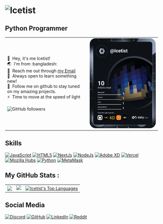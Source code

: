 ![Icetist](https://user-images.githubusercontent.com/96980054/209693457-3e0f0f5a-822b-442a-bad9-5fbf65669d9b.gif)
==============================

Python Programmer
----------------------
<table>
  <tr>
    <td valign="center">
      <p>
        👋 &nbsp;Hey, it's me Icetist!
        <br/>
        🌏 &nbsp;I'm from :bangladesh:
        <br/>
        📧 &nbsp;Reach me out through <a href="mailto:saahil.alam@gmail.com?subject=Lets Collab!">my Email</a>
        <br/>
        🧠 &nbsp;Always open to learn something new!
        <br/>
        📂 &nbsp;Follow me on github to stay tuned on my amazing projects.
        <br/>
        ⚡ &nbsp;Time to move at the speed of light
        <br/>
        <br/>
        <a align="center">
          <img alt="GitHub followers" src="https://img.shields.io/github/followers/icetist?color=%230384fc&label=Followers&style=for-the-badge">
        </a>
      </p>
    </td>
    <td>
      <a href="https://app.daily.dev/Icetist"><img src="https://github.com/Icetist/icetist/blob/main/devcard.svg" width="400" alt="Icetist's Dev Card"/></a>
    </td>
  </tr>
</table>

Skills
----------------------
<a href="https://www.javascript.com"><img src="https://cdn.worldvectorlogo.com/logos/logo-javascript.svg" alt="JavaScript" width="30" height="30"/></a>
<a href="https://html.com"><img src="https://cdn.worldvectorlogo.com/logos/html-1.svg" alt="HTML5" width="30" height="30"/></a>
<a href="https://nextjs.org"><img src="https://cdn.worldvectorlogo.com/logos/next-js.svg" alt="NextJs" width="30" height="30"/></a>
<a href="https://nodejs.org/en/"><img src="https://cdn.worldvectorlogo.com/logos/nodejs-icon.svg" alt="NodeJs" width="30" height="30"/></a>
<a href="https://helpx.adobe.com/xd/get-started.html"><img src="https://cdn.worldvectorlogo.com/logos/adobe-xd-2.svg" alt="Adobe XD" width="30" height="30"/></a>
<a href="https://vercel.com/dashboard"><img src="https://cdn.worldvectorlogo.com/logos/vercel.svg" alt="Vercel" width="70" height="30"/></a>
<a href="https://hubs.mozilla.com"><img src="https://cdn.worldvectorlogo.com/logos/mozilla.svg" alt="Mozilla Hubs" width="70" height="30"/></a>
<a href="https://www.python.org/doc/"><img src="https://cdn.worldvectorlogo.com/logos/python-5.svg" alt="Python" width="30" height="30"/></a>
<a href="https://metamask.io"><img src="https://cdn.worldvectorlogo.com/logos/metamask.svg" alt="MetaMask" width="30" height="30"/></a>

My GitHub Stats : 
----------------------
<table>
  <tr>
    <td valign="center">
      <a href="https://github.com/Icetist/github-readme-stats">
        <img align="center" src="https://github-readme-stats.vercel.app/api?username=Icetist&show_icons=true&theme=dark" />
      </a>
    </td>
    <td valign="center">
      <a href="http://www.github.com/icetist"><img src="https://github-readme-streak-stats.herokuapp.com/?user=icetist&stroke=dadada&background=151515&ring=5ab26d&fire=5ab26dcurrStreakNum=dadada&currStreakLabel=5ab26d&sideNums=dadada&sideLabels=dadada&dates=dadada&hide_border=true" /></a>
    </td>
    <td valign="center">
      <a href="https://github.com/Icetist/github-readme-stats">
        <img alt="Icetist's Top Languages" align="center" src="https://github-readme-stats.vercel.app/api/top-langs/?username=icetist&show_icons=true&theme=dark" />
      </a>
    </td>
  </tr>
</table>

Social Media
----------------------
<a href="https://discordapp.com/users/711824195885072405"><img src="https://cdn.worldvectorlogo.com/logos/discord-4.svg" alt="Discord" width="30" height="30"/></a>
<a href="https://github.com/Icetist"><img src="https://cdn.worldvectorlogo.com/logos/github-icon-1.svg" alt="GitHub" width="30" height="30"/></a>
<a href="https://www.linkedin.com/in/saahil-talha/"><img src="https://cdn.worldvectorlogo.com/logos/linkedin-icon.svg" alt="LinkedIn" width="30" height="30"/></a>
<a href="https://www.reddit.com/user/IcetistOfficialz"><img src="https://cdn.worldvectorlogo.com/logos/reddit-4.svg" alt="Reddit" width="30" height="30"/></a>
